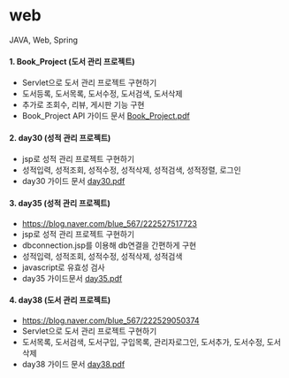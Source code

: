 # web
JAVA, Web, Spring

#### 1. Book_Project (도서 관리 프로젝트)
- Servlet으로 도서 관리 프로젝트 구현하기 
- 도서등록, 도서목록, 도서수정, 도서검색, 도서삭제
- 추가로 조회수, 리뷰, 게시판 기능 구현
- Book_Project API 가이드 문서
[Book_Project.pdf](https://github.com/JiYoon13/web/blob/main/Book_Project.pdf)


#### 2. day30 (성적 관리 프로젝트)
- jsp로 성적 관리 프로젝트 구현하기 
- 성적입력, 성적조회, 성적수정, 성적삭제, 성적검색, 성적정렬, 로그인
- day30 가이드 문서 
[day30.pdf](https://github.com/JiYoon13/web/blob/main/day30.pdf)

#### 3. day35 (성적 관리 프로젝트)
- https://blog.naver.com/blue_567/222527517723
- jsp로 성적 관리 프로젝트 구현하기 
- dbconnection.jsp를 이용해 db연결을 간편하게 구현
- 성적입력, 성적조회, 성적수정, 성적삭제, 성적검색
- javascript로 유효성 검사
- day35 가이드문서
[day35.pdf](https://github.com/JiYoon13/web/blob/main/day35.pdf)

#### 4. day38 (도서 관리 프로젝트)
- https://blog.naver.com/blue_567/222529050374
- Servlet으로 도서 관리 프로젝트 구현하기
- 도서목록, 도서검색, 도서구입, 구입목록, 관리자로그인, 도서추가, 도서수정, 도서삭제
- day38 가이드 문서
[day38.pdf](https://github.com/JiYoon13/web/blob/main/day38.pdf)
